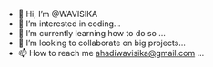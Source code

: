 - 👋 Hi, I’m @WAVISIKA
- 👀 I’m interested in coding...
- 🌱 I’m currently learning how to do so ...
- 💞️ I’m looking to collaborate on big projects...
- 📫 How to reach me ahadiwavisika@gmail.com ...

<!---
WAVISIKA/WAVISIKA is a ✨ special ✨ repository because its `README.md` (this file) appears on your GitHub profile.
You can click the Preview link to take a look at your changes.
--->

